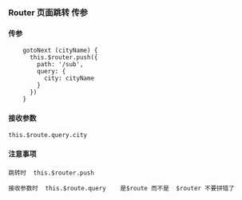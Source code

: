 ### Router 页面跳转 传参

#### 传参
```
    gotoNext (cityName) {
      this.$router.push({
        path: '/sub',
        query: {
          city: cityName
        }
      })
    }
```
#### 接收参数
```
this.$route.query.city
```

#### 注意事项
```
跳转时  this.$router.push

接收参数时  this.$route.query    是$route 而不是  $router 不要拼错了
```
